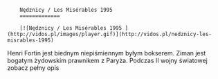 
        Nędznicy / Les Misérables 1995 
        =============
        
        [![Nędznicy / Les Misérables 1995 ](http://vidos.pl/images/player.gif)](http://vidos.pl/nedznicy-les-misrables-1995)
        
        
 Henri Fortin jest biednym niepiśmiennym byłym bokserem. Ziman jest bogatym żydowskim prawnikem z Paryża. Podczas II wojny światowej zobacz pełny opis
    